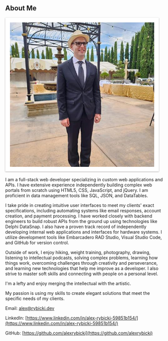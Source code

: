 ## About Me
<img
  src="assets/me.jpg"
  alt="Alex Rybicki"
  title="Alex Rybicki"
  href="https://alex.rybicki.dev/QR"
  style="  padding: 15px 15px 15px;  background-color: white;  box-shadow: 0 1px 3px rgba(34, 25, 25, 0.4); -moz-box-shadow: 0 1px 2px rgba(34,25,25,0.4); -webkit-box-shadow: 0 1px 3px rgba(34, 25, 25, 0.4);">

  I am a full-stack web developer specializing in custom web applications and APIs. I have extensive experience independently building complex web portals from scratch using HTML5, CSS, JavaScript, and jQuery. I am proficient in data management tools like SQL, JSON, and DataTables. 

I take pride in creating intuitive user interfaces to meet my clients' exact specifications, including automating systems like email responses, account creation, and payment processing. I have worked closely with backend engineers to build robust APIs from the ground up using technologies like Delphi DataSnap. 
I also have a proven track record of independently developing internal web applications and interfaces for hardware systems. I utilize development tools like Embarcadero RAD Studio, Visual Studio Code, and GitHub for version control. 

Outside of work, I enjoy hiking, weight training, photography, drawing, listening to intellectual podcasts, solving complex problems, learning how things work, overcoming challenges through creativity and perseverance, and learning new technologies that help me improve as a developer. I also strive to master soft skills and connecting with people on a personal level.

I'm a lefty and enjoy merging the intellectual with the artistic.

My passion is using my skills to create elegant solutions that meet the specific needs of my clients.



Email: [alex@rybicki.dev](mailto:alex@rybicki.dev)

LinkedIn: [https://www.linkedin.com/in/alex-rybicki-59851b154/](https://www.linkedin.com/in/alex-rybicki-59851b154/)

GitHub: [https://github.com/alexrybicki](https://github.com/alexrybicki)
